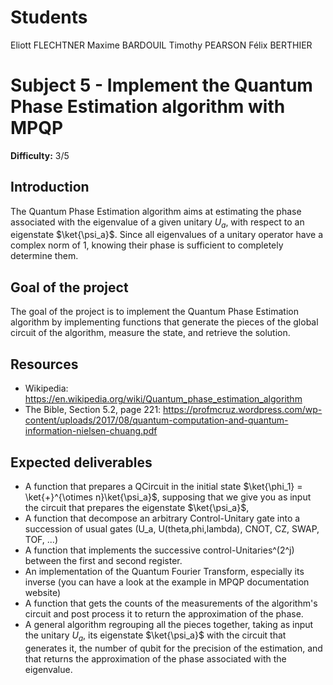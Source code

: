 # Students

Eliott FLECHTNER
Maxime BARDOUIL
Timothy PEARSON
Félix BERTHIER

# Subject 5 - Implement the Quantum Phase Estimation algorithm with MPQP

**Difficulty:** 3/5

## Introduction

The Quantum Phase Estimation algorithm aims at estimating the phase associated
with the eigenvalue of a given unitary $U_a$, with respect to an eigenstate
$\ket{\psi_a}$. Since all eigenvalues of a unitary operator have a complex norm
of 1, knowing their phase is sufficient to completely determine them.

## Goal of the project

The goal of the project is to implement the Quantum Phase Estimation algorithm by
implementing functions that generate the pieces of the global circuit of the
algorithm, measure the state, and retrieve the solution.

## Resources

- Wikipedia: https://en.wikipedia.org/wiki/Quantum_phase_estimation_algorithm
- The Bible, Section 5.2, page 221: https://profmcruz.wordpress.com/wp-content/uploads/2017/08/quantum-computation-and-quantum-information-nielsen-chuang.pdf

## Expected deliverables

- A function that prepares a QCircuit in the initial state
  $\ket{\phi_1} = \ket{+}^{\otimes n}\ket{\psi_a}$, supposing that we give you as
  input the circuit that prepares the eigenstate $\ket{\psi_a}$,
- A function that decompose an arbitrary Control-Unitary gate into a succession
  of usual gates (U_a, U(theta,phi,lambda), CNOT, CZ, SWAP, TOF, ...)
- A function that implements the successive control-Unitaries^(2^j) between the
  first and second register.
- An implementation of the Quantum Fourier Transform, especially its inverse (you
  can have a look at the example in MPQP documentation website)
- A function that gets the counts of the measurements of the algorithm's circuit
  and post process it to return the approximation of the phase.
- A general algorithm regrouping all the pieces together, taking as input the
  unitary $U_a$, its eigenstate $\ket{\psi_a}$ with the circuit that generates
  it, the number of qubit for the precision of the estimation, and that returns
  the approximation of the phase associated with the eigenvalue.
